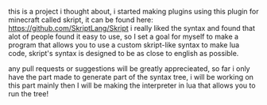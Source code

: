 this is a project i thought about, i started making plugins using this plugin for minecraft called skript, it can be found here: https://github.com/SkriptLang/Skript i really liked the syntax and found that alot of people found it easy to use, so I set a goal for myself to make a program that allows you to use a custom skript-like syntax to make lua code, skript's syntax is designed to be as close to english as possible.

any pull requests or suggestions will be greatly apprecieated, so far i only have the part made to generate part of the syntax tree, i will be working on this part mainly then I will be making the interpreter in lua that allows you to run the tree!
